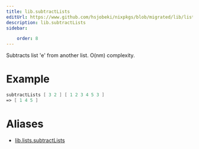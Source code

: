 ```yaml
---
title: lib.subtractLists
editUrl: https://www.github.com/hsjobeki/nixpkgs/blob/migrated/lib/lists.nix#L1085C19
description: lib.subtractLists
sidebar:

    order: 8
---
```


Subtracts list 'e' from another list. O(nm) complexity.

# Example

```nix
subtractLists [ 3 2 ] [ 1 2 3 4 5 3 ]
=> [ 1 4 5 ]
```


# Aliases

- [lib.lists.subtractLists](/nix-doc-comments/reference/lib/lists/lib-lists-subtractlists)


